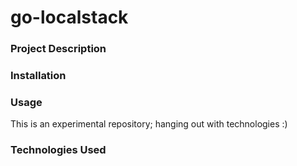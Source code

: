 # go-localstack

### Project Description

### Installation

### Usage
This is an experimental repository; hanging out with technologies :)

### Technologies Used

